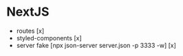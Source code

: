 # NextJS 
* routes [x]
* styled-components [x]
* server fake [npx json-server server.json -p 3333 -w] [x]